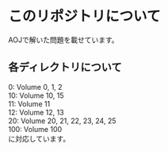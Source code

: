 # このリポジトリについて
AOJで解いた問題を載せています。  
## 各ディレクトリについて  
0:   Volume 0, 1, 2  
10:  Volume 10, 15  
11:  Volume 11  
12:  Volume 12, 13  
20:  Volume 20, 21, 22, 23, 24, 25  
100: Volume 100  
に対応しています。  

